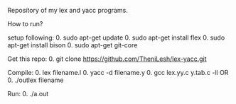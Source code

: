 Repository of my lex and yacc programs.

How to run?

setup following:
 0. sudo apt-get update
 0. sudo apt-get install flex
 0. sudo apt-get install bison
 0. sudo apt-get git-core

Get this repo:
 0. git clone https://github.com/TheniLesh/lex-yacc.git


Compile:
 0. lex filename.l
 0. yacc -d filename.y
 0. gcc lex.yy.c y.tab.c -ll
    OR
 0. ./outlex filename

Run:
 0. ./a.out
